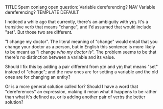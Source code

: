 TITLE Spem conlang open question: Variable dereferencing?
NAV Variable dereferencing?
TEMPLATE DEFAULT

I noticed a while ago that currently, there's an ambiguity with <spem>yɪŋ</spem>. It's a transitive verb that means "change", and I'd assumed that would include "set". But those two are different.

"I change my doctor". The literal meaning of "change" would entail that you change your doctor as a person, but in English this sentence is more likely to be meant as "I change *who my doctor is*". The problem seems to be that there's no distinction between a variable and its value.

Should I fix this by adding a pair different from <spem>yɪn</spem> and <spem>yɪŋ</spem> that means "set" instead of "change"; and the new ones are for setting a variable and the old ones are for changing an entity?

Or is a more general solution called for? Should I have a word that "dereferences" an expression, making it mean what it happens to be rather than what it's defined as, or is adding another pair of verbs the better solution?
